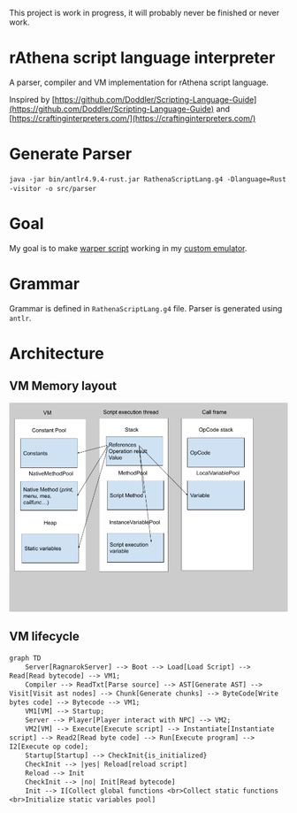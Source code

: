 This project is work in progress, it will probably never be finished or never work.

# rAthena script language interpreter
A parser, compiler and VM implementation for rAthena script language.

Inspired by [https://github.com/Doddler/Scripting-Language-Guide](https://github.com/Doddler/Scripting-Language-Guide) and [https://craftinginterpreters.com/](https://craftinginterpreters.com/)

# Generate Parser
`java -jar bin/antlr4.9.4-rust.jar RathenaScriptLang.g4 -Dlanguage=Rust -visitor -o src/parser`

# Goal
My goal is to make [warper script](https://github.com/rathena/rathena/blob/master/npc/custom/warper.txt) working in my [custom emulator](https://github.com/nmeylan/rust-ro).

# Grammar
Grammar is defined in `RathenaScriptLang.g4` file. Parser is generated using `antlr`.

# Architecture
## VM Memory layout
![](doc/vm%20architecture.png)

## VM lifecycle
```mermaid
graph TD
    Server[RagnarokServer] --> Boot --> Load[Load Script] --> Read[Read bytecode] --> VM1;
    Compiler --> ReadTxt[Parse source] --> AST[Generate AST] --> Visit[Visit ast nodes] --> Chunk[Generate chunks] --> ByteCode[Write bytes code] --> Bytecode --> VM1;
    VM1[VM] --> Startup;
    Server --> Player[Player interact with NPC] --> VM2;
    VM2[VM] --> Execute[Execute script] --> Instantiate[Instantiate script] --> Read2[Read byte code] --> Run[Execute program] --> I2[Execute op code];
    Startup[Startup] --> CheckInit{is_initialized}
    CheckInit --> |yes| Reload[reload script]
    Reload --> Init
    CheckInit --> |no| Init[Read bytecode]
    Init --> I[Collect global functions <br>Collect static functions <br>Initialize static variables pool]


```
